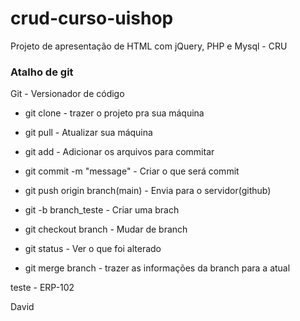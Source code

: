 # crud-curso-uishop

Projeto de apresentação de HTML com jQuery, PHP e Mysql - CRU


### Atalho de git
Git - Versionador de código

- git clone - trazer o projeto pra sua máquina
- git pull - Atualizar sua máquina
- git add - Adicionar os arquivos para commitar
- git commit -m "message" - Criar o que será commit
- git push origin branch(main) - Envia para o servidor(github)

- git -b branch_teste - Criar uma brach
- git checkout branch - Mudar de branch
- git status - Ver o que foi alterado
- git merge branch - trazer as informações da branch para a atual

teste - ERP-102

David